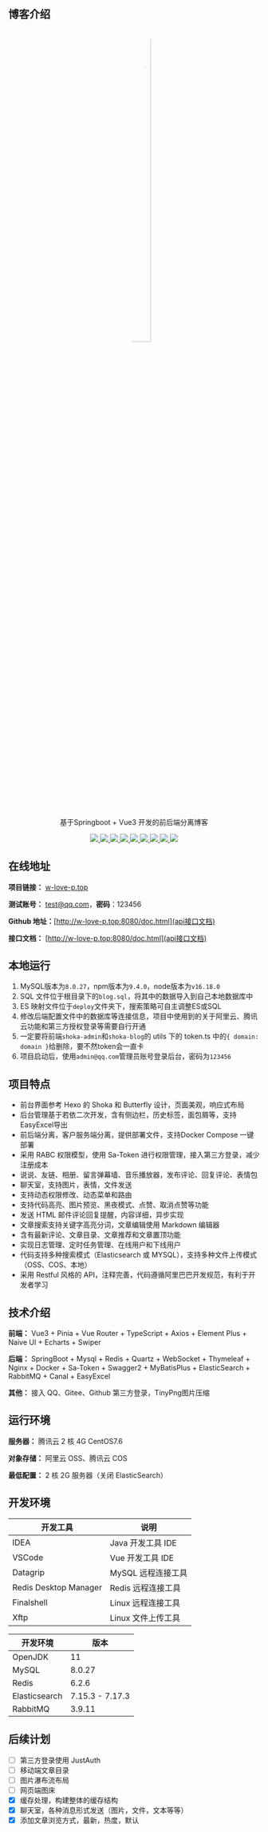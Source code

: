 ## 博客介绍

<p align="center"> 
  <a href="w-love-p.top" style="display: inline-block; text-align: left;">  
    <img src="https://wangyoupeng-penghong.oss-cn-beijing.aliyuncs.com/img202410082058148.jpg" alt="一个比较大的博客" style="border-radius: 50%; width: 40%; height: auto; margin-left: 120px;"> 
  </a>  
</p>


<p align="center">
   基于Springboot + Vue3 开发的前后端分离博客
</p>

<p align="center">
   <a target="_blank" href="https://github.com/ttkican/Blog">
      <img src="https://img.shields.io/badge/JDK-11-green"/>
      <img src="https://img.shields.io/badge/springboot-2.6.14-green"/>
      <img src="https://img.shields.io/badge/saToken-1.34.0-green"/>
      <img src="https://img.shields.io/badge/vue-3.x-green"/>
      <img src="https://img.shields.io/badge/mysql-8.0.27-green"/>
      <img src="https://img.shields.io/badge/mybatis--plus-3.5.2-green"/>
      <img src="https://img.shields.io/badge/redis-6.2.6-green"/>
      <img src="https://img.shields.io/badge/elasticsearch-7.17.3-green"/>
      <img src="https://img.shields.io/badge/rabbitmq-3.9.11-green"/>
   </a>
</p>

## 在线地址

**项目链接：** [w-love-p.top](https://www.ttkwsd.top)

**测试账号：** test@qq.com，**密码**：123456

**Github 地址：**[http://w-love-p.top:8080/doc.html](api接口文档)

**接口文档：** [http://w-love-p.top:8080/doc.html](api接口文档)

## 本地运行

1. MySQL版本为`8.0.27`，npm版本为`9.4.0`，node版本为`v16.18.0`
2. SQL 文件位于根目录下的`blog.sql`，将其中的数据导入到自己本地数据库中
3. ES 映射文件位于`deploy`文件夹下，搜索策略可自主调整ES或SQL
4. 修改后端配置文件中的数据库等连接信息，项目中使用到的关于阿里云、腾讯云功能和第三方授权登录等需要自行开通
5. 一定要将前端`shoka-admin`和`shoka-blog`的 utils 下的 token.ts 中的`{ domain: domain }`给删除，要不然token会一直卡
6. 项目启动后，使用`admin@qq.com`管理员账号登录后台，密码为`123456`

## 项目特点

- 前台界面参考 Hexo 的 Shoka 和 Butterfly 设计，页面美观，响应式布局
- 后台管理基于若依二次开发，含有侧边栏，历史标签，面包屑等，支持EasyExcel导出
- 前后端分离，客户服务端分离，提供部署文件，支持Docker Compose 一键部署
- 采用 RABC 权限模型，使用 Sa-Token 进行权限管理，接入第三方登录，减少注册成本
- 说说、友链、相册、留言弹幕墙、音乐播放器，发布评论、回复评论、表情包
- 聊天室，支持图片，表情，文件发送
- 支持动态权限修改、动态菜单和路由
- 支持代码高亮、图片预览、黑夜模式、点赞、取消点赞等功能
- 发送 HTML 邮件评论回复提醒，内容详细，异步实现
- 文章搜索支持关键字高亮分词，文章编辑使用 Markdown 编辑器
- 含有最新评论、文章目录、文章推荐和文章置顶功能
- 实现日志管理、定时任务管理、在线用户和下线用户
- 代码支持多种搜索模式（Elasticsearch 或 MYSQL），支持多种文件上传模式（OSS、COS、本地）
- 采用 Restful 风格的 API，注释完善，代码遵循阿里巴巴开发规范，有利于开发者学习

## 技术介绍

**前端：** Vue3 + Pinia + Vue Router + TypeScript + Axios + Element Plus + Naive UI + Echarts + Swiper

**后端：** SpringBoot + Mysql + Redis + Quartz + WebSocket + Thymeleaf + Nginx + Docker + Sa-Token + Swagger2 + MyBatisPlus + ElasticSearch + RabbitMQ + Canal + EasyExcel

**其他：** 接入 QQ、Gitee、Github 第三方登录，TinyPng图片压缩

## 运行环境

**服务器：** 腾讯云 2 核 4G CentOS7.6

**对象存储：** 阿里云 OSS、腾讯云 COS

**最低配置：** 2 核 2G 服务器（关闭 ElasticSearch）

## 开发环境

| 开发工具                  | 说明            |
|-----------------------|---------------|
| IDEA                  | Java 开发工具 IDE |
| VSCode                | Vue 开发工具 IDE  |
| Datagrip              | MySQL 远程连接工具  |
| Redis Desktop Manager | Redis 远程连接工具  |
| Finalshell            | Linux 远程连接工具  |
| Xftp                  | Linux 文件上传工具  |

| 开发环境          | 版本              |
|---------------|-----------------|
| OpenJDK       | 11              |
| MySQL         | 8.0.27          |
| Redis         | 6.2.6           |
| Elasticsearch | 7.15.3 - 7.17.3 |
| RabbitMQ      | 3.9.11          |

## 后续计划

- [ ] 第三方登录使用 JustAuth
- [ ] 移动端文章目录
- [ ] 图片瀑布流布局
- [ ] 网页端图床
- [x] 缓存处理，构建整体的缓存结构
- [x] 聊天室，各种消息形式发送（图片，文件，文本等等）
- [x] 添加文章浏览方式，最新，热度，默认

